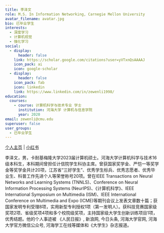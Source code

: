 ```yaml
---
title: 李泽文
role: M.S. In Information Networking, Carnegie Mellon University
avatar_filename: avatar.jpg
bio: 已毕业学生
interests:
  - 深度学习
  - 计算机视觉
  - 强化学习
social:
  - display:
      header: false
    link: https://scholar.google.com/citations?user=yVTxnQsAAAAJ
    icon_pack: ai
    icon: google-scholar
  - display:
      header: false
    icon_pack: fab
    icon: linkedin
    link: https://www.linkedin.com/in/zewenli1998/
education:
  courses:
    - course: 计算机科学与技术专业 学士
      institution: 河海大学 计算机与信息学院
      year: 2020
email: zewenli@cmu.edu
superuser: false
user_groups:
  - 已毕业学生
---
```



 [个人主页](https://zewenli.cn/index_zh.html) | [﻿小红书](https://www.xiaohongshu.com/user/profile/5ddc7847000000000100b39b) 

李泽文，男，卡耐基梅隆大学2023届计算机硕士。河海大学计算机科学与技术16级本科生，本科期间曾担任计信院学生科协主席。曾获国家奖学金、严恺一等奖学金等奖学金共计20项，江苏省“三好学生”、优秀学生标兵、优秀志愿者、优秀毕业生、科普工作先进个人等荣誉称号20项。曾在IEEE Transactions on Neural Networks and Learning Systems (TNNLS)、Conference on Neural Information Processing Systems (NeurIPS)、《计算机科学》、IEEE International Symposium on Multimedia (ISM)、IEEE International Conference on Multimedia and Expo (ICME)等期刊会议上发表文章数十篇；获国家发明专利受理8项，实用新型专利授权1项（第一发明人）。获科技竞赛国家级奖项2项、省级奖项4项和多个校院级奖项，主持国家级大学生创新训练项目1项，优秀结题。他的个人事迹被 《人民日报》, 新浪网, 今日头条, 河海大学官网, 河海大学官方微信公众号, 河海学工在线等媒体和《大学生》杂志报道。

